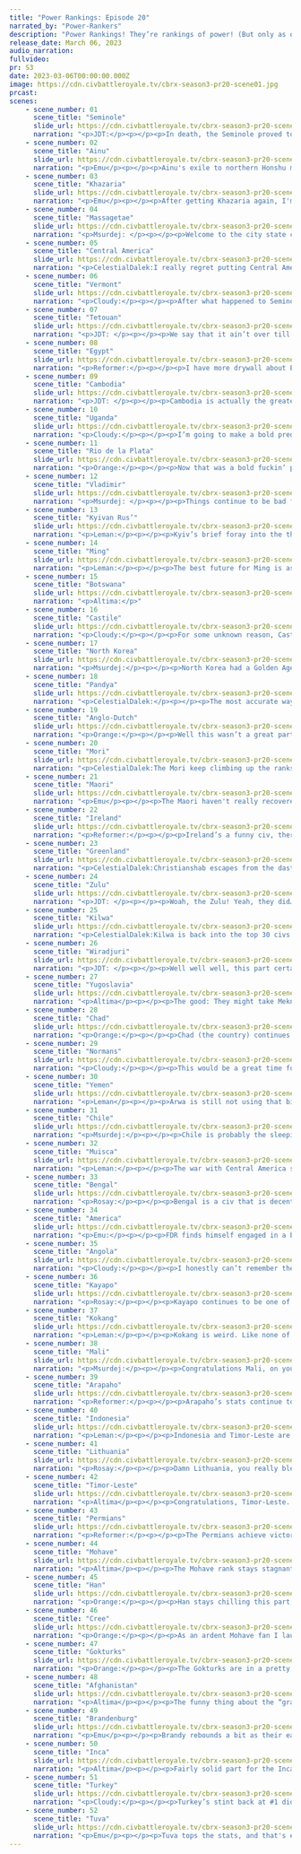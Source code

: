 ```yaml
---
title: "Power Rankings: Episode 20"
narrated_by: "Power-Rankers"
description: "Power Rankings! They’re rankings of power! (But only as of the instant of the end of the previous episode, as these are not meant to be future predictions!) Power Rankings!"
release_date: March 06, 2023
audio_narration:
fullvideo:
pr: S3
date: 2023-03-06T00:00:00.000Z
image: https://cdn.civbattleroyale.tv/cbrx-season3-pr20-scene01.jpg
prcast:
scenes:
    - scene_number: 01
      scene_title: "Seminole"
      slide_url: https://cdn.civbattleroyale.tv/cbrx-season3-pr20-scene01.jpg
      narration: "<p>JDT:</p><p></p><p>In death, the Seminole proved to be more entertaining than they ever were or would have been in life. With their dying breaths, the shamans of the crocoboys cursed the lands of the Everglades, gripping the US with an untimely curse, and Micanopy’s death has caused a mass uprising across large swathes of the US’s tropical regions. The Seminole weren’t expected to be a big power in any means. However, even said expectation was tempered when the USA decided to larp and seized Apopka within the first 5 parts. From then on, the Seminole bided their time in their reservation in the Everglades, watching the world go by and becoming a contender for most boring civ. With their death, and their last gasp suffocating the USA however, I can say this - Micanopy, you have firmly fought out from the ranks of the most boring with the final uprising. If this harkens the fall from grace of the USA, then how fitting would it be that it comes from one of the tribes that were sturdiest against them in real life. F. </p>"
    - scene_number: 02
      scene_title: "Ainu"
      slide_url: https://cdn.civbattleroyale.tv/cbrx-season3-pr20-scene02.jpg
      narration: "<p>Emu</p><p></p><p>Ainu's exile to northern Honshu may be just about at its end, as their southern neighbors who decided they didn't want to settle the region for so long decide they actually do want it very much and are willing to straight up murder Shakushain for it. There's not really much at all to say about Ainu, they lived up to everyone's expectations pretty much exactly. There was no way they weren't going to end up severely boxed in.</p>"
    - scene_number: 03
      scene_title: "Khazaria"
      slide_url: https://cdn.civbattleroyale.tv/cbrx-season3-pr20-scene03.jpg
      narration: "<p>Emu</p><p></p><p>After getting Khazaria again, I'm beginning to think Bulan and I are trapped in the same hell. Bulan gained a city-state friend in Tomyris this week, but I'm not really sure how much that will help them in a practical sense. I gained the motivation to finish editing some video that had been sitting on my hard drive for a few months this week, but I'm not sure how much that will help me in a practical sense. Bulan has a trireme, though, and I don't, so I think he's winning this one so far.</p>"
    - scene_number: 04
      scene_title: "Massagetae"
      slide_url: https://cdn.civbattleroyale.tv/cbrx-season3-pr20-scene04.jpg
      narration: "<p>Msurdej: </p><p></p><p>Welcome to the city state club Tomyris. After your double dealt beatdown brought to you by Tuva and the Permians, you now only have the city of Asir to their name. This means you’ll probably die either to Afghanistan or Turkey. So enjoy the last bits of life you have, you won’t have them for long.</p>"
    - scene_number: 05
      scene_title: "Central America"
      slide_url: https://cdn.civbattleroyale.tv/cbrx-season3-pr20-scene05.jpg
      narration: "<p>CelestialDalek:I really regret putting Central America in 10th in part 0. Let’s look on the bright side: they have their capital. Somehow. They have good tech for a rump state, a dead army, a dead navy, and a graveyard of dead dreams. They will die soon. But Morazon has ensured that their death will not be today, because the power rankings release on Mondays and episodes on Tuesdays.</p>"
    - scene_number: 06
      scene_title: "Vermont"
      slide_url: https://cdn.civbattleroyale.tv/cbrx-season3-pr20-scene06.jpg
      narration: "<p>Cloudy:</p><p></p><p>After what happened to Seminole,Vermont had better believe that they’re next.</p>"
    - scene_number: 07
      scene_title: "Tetouan"
      slide_url: https://cdn.civbattleroyale.tv/cbrx-season3-pr20-scene07.jpg
      narration: "<p>JDT: </p><p></p><p>We say that it ain’t over till the fat lady sings. Unfortunately for the Tetouan, the fat lady is singing rather hard right about now. Sayyida has lost her home base, and is now confined to a meager territory around the city of Sale. Surrounded completely by the Malians, Normans and Castillians, two of which could crush her in a dime, it's looking rather grim for our favourite female pirate. </p>"
    - scene_number: 08
      scene_title: "Egypt"
      slide_url: https://cdn.civbattleroyale.tv/cbrx-season3-pr20-scene08.jpg
      narration: "<p>Reformer:</p><p></p><p>I have more drywall about Egypt than I- Fuck, I did it again!</p>"
    - scene_number: 09
      scene_title: "Cambodia"
      slide_url: https://cdn.civbattleroyale.tv/cbrx-season3-pr20-scene09.jpg
      narration: "<p>JDT: </p><p></p><p>Cambodia is actually the greatest civ in the game. Wanna know why? Because they’re an exercise in describing increasingly creative ways of saying “this civ did nothing.” Take this writeup for example. I could give a very simple, “this civ did nothing and went up 2 ranks because 2 previously better civs are getting bodied,” but no, I am not doing that! I like to pad out and describe, and look, I did a quasi-meta analysis of the PRs while still accurately describing Cambodia’s position! Truly incredible! Best civ, 10/10, would have them again! </p>"
    - scene_number: 10
      scene_title: "Uganda"
      slide_url: https://cdn.civbattleroyale.tv/cbrx-season3-pr20-scene10.jpg
      narration: "<p>Cloudy:</p><p></p><p>I’m going to make a bold prediction: Uganda survives until total war. You heard it here first.</p>"
    - scene_number: 11
      scene_title: "Rio de la Plata"
      slide_url: https://cdn.civbattleroyale.tv/cbrx-season3-pr20-scene11.jpg
      narration: "<p>Orange:</p><p></p><p>Now that was a bold fuckin’ play wasn’t it Jose? To be fair it was probably the best play, seeing if they could attack the Incas while their army is off in the Pacific. Too bad Jose forgot that the Incas have a lot of production ready to push those waves back. Maybe if they focused down one city they could’ve done something, but it seems RDLP is just going to keep slipping further down. </p>"
    - scene_number: 12
      scene_title: "Vladimir"
      slide_url: https://cdn.civbattleroyale.tv/cbrx-season3-pr20-scene12.jpg
      narration: "<p>Msurdej: </p><p></p><p>Things continue to be bad for Vlad, but not as bad as you think. Sure, they keep losing cities to Lithuania, but the cities they’ve lost are mostly Siberian exclaves. The core remains strong, and continues to weather the assault while Lithuania is running lower and lower on troops. Can Vsevolod hold out long enough and secure his country’s (nominal) safety?</p>"
    - scene_number: 13
      scene_title: "Kyivan Rus’"
      slide_url: https://cdn.civbattleroyale.tv/cbrx-season3-pr20-scene13.jpg
      narration: "<p>Leman:</p><p></p><p>Kyiv’s brief foray into the thirties is over for now. Let’s see if enough other civs die for them to make it back there.</p>"
    - scene_number: 14
      scene_title: "Ming"
      slide_url: https://cdn.civbattleroyale.tv/cbrx-season3-pr20-scene14.jpg
      narration: "<p>Leman:</p><p></p><p>The best future for Ming is as a stepping stone on the Mori redemption arc.</p>"
    - scene_number: 15
      scene_title: "Botswana"
      slide_url: https://cdn.civbattleroyale.tv/cbrx-season3-pr20-scene15.jpg
      narration: "<p>Altima:</p>"
    - scene_number: 16
      scene_title: "Castile"
      slide_url: https://cdn.civbattleroyale.tv/cbrx-season3-pr20-scene16.jpg
      narration: "<p>Cloudy:</p><p></p><p>For some unknown reason, Castile holds steady despite facing a potentially disastrous Malian invasion. Maybe we’re just waiting to see if it’s actually as bad as it looks. But personally, I think they deserve a drop, because they’re all but certain to lose Burgos, even if the war stalls out after that. And when you only have four cities,* losing one of them is... kind of a big deal.</p><p></p><p>*Oviedo, a depopulated husk, barely counts. On the plus side though, if this new war prompts Isabella to make peace with Michael Collins, then they might actually keep it.</p>"
    - scene_number: 17
      scene_title: "North Korea"
      slide_url: https://cdn.civbattleroyale.tv/cbrx-season3-pr20-scene17.jpg
      narration: "<p>Msurdej:</p><p></p><p>North Korea had a Golden Age in this episode. Yay for them.</p>"
    - scene_number: 18
      scene_title: "Pandya"
      slide_url: https://cdn.civbattleroyale.tv/cbrx-season3-pr20-scene18.jpg
      narration: "<p>CelestialDalek:</p><p></p><p>The most accurate way to describe Pandya is probably “India’s toenail”. With little land, hopelessly outclassed military, and bad stats, there’s little hope left for the two fish on their icon to wreak havoc upon the world. It’s just a waiting game to see who will muster the effort to kill them.</p>"
    - scene_number: 19
      scene_title: "Anglo-Dutch"
      slide_url: https://cdn.civbattleroyale.tv/cbrx-season3-pr20-scene19.jpg
      narration: "<p>Orange:</p><p></p><p>Well this wasn’t a great part for William, gotta say. Though to be fair, what is a good part for the A-D? Is it just when they don’t get attacked? Or do they have to conquer something for it to be a good part? Maybe they’ll win a religious victory or something, honestly good on them for doing well in that department at least. </p>"
    - scene_number: 20
      scene_title: "Mori"
      slide_url: https://cdn.civbattleroyale.tv/cbrx-season3-pr20-scene20.jpg
      narration: "<p>CelestialDalek:The Mori keep climbing up the ranks by not being as awful as some of the other civs. They now have a good chance to take down the Ainu, assuming that they don’t peace out after screwing an easy invasion up. Civs have done much dumber, and the Ainu will be there for a while unless the Gokturks get to them. Is Mori good, though? No. They’re still far behind everyone else, even though they have tried to catch up. </p>"
    - scene_number: 21
      scene_title: "Maori"
      slide_url: https://cdn.civbattleroyale.tv/cbrx-season3-pr20-scene21.jpg
      narration: "<p>Emu</p><p></p><p>The Maori haven't really recovered after giving away that city on their home island, and I wouldn't really expect them to in the future either. I had high hopes for them, but by now it's very apparent they're far from the legendary performance of their mk2 predecessors, or even X1's New Zealand. I suppose a weak Oceania had to happen eventually.</p>"
    - scene_number: 22
      scene_title: "Ireland"
      slide_url: https://cdn.civbattleroyale.tv/cbrx-season3-pr20-scene22.jpg
      narration: "<p>Reformer:</p><p></p><p>Ireland’s a funny civ, there’s a lot going on but not much to talk about. They’re still fighting Castile, yes. Oviedo must be REALLY valuable considering how much the two are willing to sacrifice for it. In the meantime, America and Greenland, former foes, unite forces to beat up Ireland from the other end. A true spitroast. If only Greenland didn’t almost immediately peace out, and America sent more than 6 units over. At this rate the American war is gonna be a net positive, not that it matters much when everyone hates your guts anyway. Poor Michael.</p>"
    - scene_number: 23
      scene_title: "Greenland"
      slide_url: https://cdn.civbattleroyale.tv/cbrx-season3-pr20-scene23.jpg
      narration: "<p>CelestialDalek:Christianshab escapes from the dastardly clutches of Ireland’s military. Greenland does not deserve to get away with this. I had high hopes for them, but maybe they’ll do what they did in the test runs and take over Brandenburg. All they need to do is build up a tech lead over Ireland, conquer Ireland, take down the Anglo-Dutch, hold off Brandenburg in a land war briefly, take their island holdings, blitz through Castile, and then they might be a few ranks below Brandenburg. Greenland sweep!</p>"
    - scene_number: 24
      scene_title: "Zulu"
      slide_url: https://cdn.civbattleroyale.tv/cbrx-season3-pr20-scene24.jpg
      narration: "<p>JDT: </p><p></p><p>Woah, the Zulu! Yeah, they did… nothing… and… why am I feeling so sleepy…</p>"
    - scene_number: 25
      scene_title: "Kilwa"
      slide_url: https://cdn.civbattleroyale.tv/cbrx-season3-pr20-scene25.jpg
      narration: "<p>CelestialDalek:Kilwa is back into the top 30 civs! It’s time for a Kilwa sweep! They’re above the Zulu now! Could they wage war on anyone? Beats me! We didn’t see them all part because they aren’t doing anything! This just means they are building up to take over Brandenburg with their navy and then have Kayapo cede all their cities to them in a peace deal. Naysayers will be thrown over a Kilwan ship of their choosing.</p>"
    - scene_number: 26
      scene_title: "Wiradjuri"
      slide_url: https://cdn.civbattleroyale.tv/cbrx-season3-pr20-scene26.jpg
      narration: "<p>JDT: </p><p></p><p>Well well well, this part certainly was not a good one for the Wiradjuri. After rising up the ranks with the subjugation of the Maori, it all comes crashing down as the Timorese and Incans come pounding on their empire. Most of the pacific isles and the entirety of Papua have fallen to the two, split perfectly down the middle, and both nations retain statistically significant military forces by their doorstep. Their army is shot, and while the rest of their stats remain very strong, we simply don’t know if they are “strong enough to take on two great powers at once,” level strong. And yes, they now have a proper intrusion into their own turf in the form of Timorese North Australia. Prepare for some more bashing courtesy of the Inca, before a peace deal and some major licking of wounds. </p>"
    - scene_number: 27
      scene_title: "Yugoslavia"
      slide_url: https://cdn.civbattleroyale.tv/cbrx-season3-pr20-scene27.jpg
      narration: "<p>Altima</p><p></p><p>The good: They might take Meknes by sea, one boat at a time. They went up a rank, probably mostly from the statistical noise of other’s failures.</p><p></p><p>The mixed: They might breach the Anglo-Dutch, but probably not. They’re definitely losing those African holdings, but to be fair, they didn’t really matter much anyway.</p><p></p><p>The bad: Their stats are sliding. Nothing irreparable in theory, but not a great sign when you’re already losing turf on one front and stagnating against a weaker foe.</p>"
    - scene_number: 28
      scene_title: "Chad"
      slide_url: https://cdn.civbattleroyale.tv/cbrx-season3-pr20-scene28.jpg
      narration: "<p>Orange:</p><p></p><p>Chad (the country) continues to do the Chad (the term used for people but said ironically) thing of getting caught up in a war they can hardly fight, just some light squabbles with the Normans. At least their stats are better than the rest of Africa (if you ignore Angola), though that’s not saying much… Maybe they can finally get around to killing Egypt soon, that’d be neat.</p>"
    - scene_number: 29
      scene_title: "Normans"
      slide_url: https://cdn.civbattleroyale.tv/cbrx-season3-pr20-scene29.jpg
      narration: "<p>Cloudy:</p><p></p><p>This would be a great time for the Normans to attack... well, anyone except Chad, really. They could easily finish off Tetouan or snag a couple cities from Mali, but for whatever reason, they aren’t. They have the fourth largest army in the world, most of which is boats, and they’re trying to invade a civ with which they only share land borders. Ridiculous.</p>"
    - scene_number: 30
      scene_title: "Yemen"
      slide_url: https://cdn.civbattleroyale.tv/cbrx-season3-pr20-scene30.jpg
      narration: "<p>Leman</p><p></p><p>Arwa is still not using that bigass army for anything and it's starting to be concerning. As other armies around Yemen grow, the one they have isn’t looking quite as impressive as it once was. The really spooky thing is Yemen’s weirdly low production, which is one lower than Greenland! That means that even in a war, Yemen won’t be able to sustain troop production against a powerful opponent like Turkey or Afghanistan. One of those two problems has to be fixed. Yemen either has to use its large army for some conquest or fix that production problem, and soon.</p>"
    - scene_number: 31
      scene_title: "Chile"
      slide_url: https://cdn.civbattleroyale.tv/cbrx-season3-pr20-scene31.jpg
      narration: "<p>Msurdej:</p><p></p><p>Chile is probably the sleepiest of the South American at the moment. While Inca, RDLP, and Muisca are all at war, and Kayapo are busy building, Chile is living up to its namesake and chilling. While biding their time may seem silly, if Allende can strike when Rio De La Plata has exhausted its army, they might be able to sweep their enemy’s holdings.</p>"
    - scene_number: 32
      scene_title: "Muisca"
      slide_url: https://cdn.civbattleroyale.tv/cbrx-season3-pr20-scene32.jpg
      narration: "<p>Leman:</p><p></p><p>The war with Central America seems to be tipping decisively into Muisca’s favor. Central America is down to two measly cities (thanks to Muisca) and Guatemala City is flipping. It’s only a matter of time before Muisca makes its first elimination of the game and gets to start contesting America for Caribbean dominance!</p><p></p><p>Just kidding. Muisca peaced out at the last minute. lol </p>"
    - scene_number: 33
      scene_title: "Bengal"
      slide_url: https://cdn.civbattleroyale.tv/cbrx-season3-pr20-scene33.jpg
      narration: "<p>Rosay:</p><p></p><p>Bengal is a civ that is decent on its own, pretty mediocre when compared to its competition. Like don't get me wrong they're perfectly fine but when compared to an established Afghanistan and an emerging Timor Leste and Indonesia, Bengal is looking a little lacking. That's not to say that their situation isn't completely unsalvageable by any means, just that they're really going to need to get strategic so I'm going to spitball a few ideas and see if Bengal goes with any of them. </p><p></p><p>Idea number 1: Take Pandya, just brute force a rump out of the game, would definitely make the PRs lives easier </p><p></p><p>Idea number 2: Work on Kokang, play incrementally against Kokang, Bengal does have a slight military advantage so the could chip away a city at a time </p><p></p><p>Idea number 3: Invade Madagascar, look Africa is really weak this game so if Bengal shows up in there with a successful invasion they take the area by default</p>"
    - scene_number: 34
      scene_title: "America"
      slide_url: https://cdn.civbattleroyale.tv/cbrx-season3-pr20-scene34.jpg
      narration: "<p>Emu:</p><p></p><p>FDR finds himself engaged in a battle for Philly, and he takes out his anger at the fact that his supply lines don't reach by taking Cuscowilla. This unites the American core with its Caribbean possessions. Manifest Destiny still looks very achievable, but the window isn't looking very big now. America is probably the weakest contender for North America at the moment, but they are still a contender. It really says a lot about the continent that they have four top 20 civs at this stage in the game.</p>"
    - scene_number: 35
      scene_title: "Angola"
      slide_url: https://cdn.civbattleroyale.tv/cbrx-season3-pr20-scene35.jpg
      narration: "<p>Cloudy:</p><p></p><p>I honestly can’t remember the last time Angola did something. Can you?</p>"
    - scene_number: 36
      scene_title: "Kayapo"
      slide_url: https://cdn.civbattleroyale.tv/cbrx-season3-pr20-scene36.jpg
      narration: "<p>Rosay:</p><p></p><p>Kayapo continues to be one of if not the goofiest civ this run as they seem to have forgotten that they are in a domination only game, yet are (debatably) the 2nd best civ in South America due to tech advantage alone. Despite Turkey closing that gap, Kayapo's raw technological prowess (and to a lesser extent, their high production) simply cannot be ignored, and unlike some civs, Kayapo has terrain to protect them. There is actually a new opportunity that is arising however in the form of Rio de La Plata's last stand against the Inca. The Incan cities of Machu and Sao Salvador are currently under attack by a desperate Rio de La Plata, and this could actually be a huge opportunity for Kayapo. Rio de La Plata is probably going to take at least Machu with heavy losses, and that might result in just enough of a warmonger penalty for Kayapo to declare war on Rio and take Machu for themselves, followed by the entirety of Rio De La Plata. There is actual precedent for this too with Brazil, and Kayapo's troops are already in position so this might actually happen.</p>"
    - scene_number: 37
      scene_title: "Kokang"
      slide_url: https://cdn.civbattleroyale.tv/cbrx-season3-pr20-scene37.jpg
      narration: "<p>Leman:</p><p></p><p>Kokang is weird. Like none of their stats are bad but none of them are incredible either? They’ve got a bunch of really strong neighbors, few expansion opportunities, and seem to have a lot of vulnerable cities (see the recent war with Indonesia). That being said, their science is top ten, they have an above average number of cities, and a top fifteenish army and production. Putting all that together, I never really know where to rank them. I know its somewhere in the teens but I waffle on exactly where. I hope they have a nice, decisive war with Han or someone so I can know the answer to this question finally, but until then, I guess 16th is good for now.</p>"
    - scene_number: 38
      scene_title: "Mali"
      slide_url: https://cdn.civbattleroyale.tv/cbrx-season3-pr20-scene38.jpg
      narration: "<p>Msurdej:</p><p></p><p>Congratulations Mali, on your first capital of the game. With the capture of Tetouan, and their subsequent capitulation, Mali has proven themselves to be capable warriors. And they show no signs of stopping, hoping to conquer Castile and control the entrance to the Mediterranean. While it seems like they have the clear advantage in military and production, it remains to be seen whether Sundiata will be able to bring his force to bear.</p>"
    - scene_number: 39
      scene_title: "Arapaho"
      slide_url: https://cdn.civbattleroyale.tv/cbrx-season3-pr20-scene39.jpg
      narration: "<p>Reformer:</p><p></p><p>Arapaho’s stats continue to fall while their neighbors all continue to fight wars, whether offensive or defensive. Normally when a civ of this size is turtling, you’d expect their stats comparatively to improve. Arapaho is managing to be both horribly inactive while failing to keep up. It’d make me sad if I hadn’t disliked the civ from the get-go. Anyway, for opportunities…I’d probably go for Cree, but even that’d probably be a defeat despite Cree already fighting two great powers. </p>"
    - scene_number: 40
      scene_title: "Indonesia"
      slide_url: https://cdn.civbattleroyale.tv/cbrx-season3-pr20-scene40.jpg
      narration: "<p>Leman:</p><p></p><p>Indonesia and Timor-Leste are still our rising stars from Oceania. While Timor-Leste has better science and production, Indonesia has a few more cities and a much bigger military, and is no slouch in its other stats either. We’re a little disappointed that Indonesia didn’t capture Muse a part ago, and then didn’t really do much this part, but as long as the stats keep up with their powerful neighbors, Indonesia is in a really good spot.</p>"
    - scene_number: 41
      scene_title: "Lithuania"
      slide_url: https://cdn.civbattleroyale.tv/cbrx-season3-pr20-scene41.jpg
      narration: "<p>Rosay:</p><p></p><p>Damn Lithuania, you really blew it. Lithuania's rank drops to the lowest point since part 1, after failing horrendously in taking anything off of Vladimir, the Permians have stepped in and have actually managed to swipe a few cities. Hell even Tuva got a piece of the action this part taking a free city in northern siberia. Now Lithuania's military has been horribly gutted and vultures like the Kyivan Rus or actual present dangers like Brandenburg could cause serious damage to the Lithuanian core. If I had to name one thing that went right for Lithuania this part it's that they made some progress on T'ver, that's it.</p>"
    - scene_number: 42
      scene_title: "Timor-Leste"
      slide_url: https://cdn.civbattleroyale.tv/cbrx-season3-pr20-scene42.jpg
      narration: "<p>Altima</p><p></p><p>Congratulations, Timor-Leste. You have successfully done what no other Civ in your region has done this early on, and breached into Superfortress Australia, and held your gains in actual combat. Next question; what now? Can you carpet up the beachhead in advance of future conflict with Wiradjuri, who will surely want to take the north once their current hellfight with the Inca ends? Will you take the fight on the seas to Indonesia, to halt the growth of a potential future rival in the bud? Maybe the Inca? Either way, it is time to build up. You’ve little time to savor your four point swing, there’s too much still to do.</p>"
    - scene_number: 43
      scene_title: "Permians"
      slide_url: https://cdn.civbattleroyale.tv/cbrx-season3-pr20-scene43.jpg
      narration: "<p>Reformer:</p><p></p><p>The Permians achieve victories on all fronts, first reducing Massagetae to a city-state on the Caspian, then taking two Lithuanian cities. And seeing as their stats are on the rise as well, raising them back to the top 10 for the first time since Part 9 seems apt. They had their struggles, and they’ve come out stronger, but the struggle is far from over. Tuva, a #1 candidate, still stands to the east. Lithuania, one of the strongest civs on the cylinder since the dawn of time, is attempting to breach through Vladimir to properly border Perm. And, of course, with Massagetae gone, Afghanistan is a neighbor to the south now. The time of weak neighbors is over, and the next war for Perm must be a war against a fellow top 10 civ…and I don’t like their odds against any option. We’ll have to wait and see.</p>"
    - scene_number: 44
      scene_title: "Mohave"
      slide_url: https://cdn.civbattleroyale.tv/cbrx-season3-pr20-scene44.jpg
      narration: "<p>Altima</p><p></p><p>The Mohave rank stays stagnant into their war against the Cree. While they’ve taken some early clay, the rough terrain stands to seriously impede their further moves even with two other relevant powers fighting alongside them, and Wabasca as a city is just not worth a rank alone.  If they can push out past the myriad mountains in the coming part, we’ll have more to say, but for now, the war is too young.</p>"
    - scene_number: 45
      scene_title: "Han"
      slide_url: https://cdn.civbattleroyale.tv/cbrx-season3-pr20-scene45.jpg
      narration: "<p>Orange:</p><p></p><p>Han stays chilling this part, just consolidating and growing their recent conquests. They are pretty safe to attack despite the other powers on their borders, they’ve shown enough of that in wars already, so it seems their best bet right now is to try and move into Korea and Japan. Either way though, they are the happiest civ so they are clearly doing something right and I shouldn’t tell them what to do. :)</p>"
    - scene_number: 46
      scene_title: "Cree"
      slide_url: https://cdn.civbattleroyale.tv/cbrx-season3-pr20-scene46.jpg
      narration: "<p>Orange:</p><p></p><p>As an ardent Mohave fan I laugh as Poundmaker tumbles out of their second place standing. Though I must note that they still do have insane production and don’t have the happiness issues Mohave is struggling with (Altima didn’t say but they are at -13 rn). However, that unhappiness in their attacker isn’t going to change the fact that they have 10k more troops and are gaining a further lead in tech. Will they manage to build troops fast enough to beat back the stronger horde?</p>"
    - scene_number: 47
      scene_title: "Gokturks"
      slide_url: https://cdn.civbattleroyale.tv/cbrx-season3-pr20-scene47.jpg
      narration: "<p>Orange:</p><p></p><p>The Gokturks are in a pretty prime position at this point, they are quickly consolidating the Bering Strait and are working on attacking the Cree now. Only thing that is an issue really is their tech, 8 below Poundmaker, which is pretty significant at this point in the game. But for now, they do have the production and men to keep fighting as much as they need to, and it seems the only thing that’s going to stop them now is a joint Tuva-Han attack from behind.</p>"
    - scene_number: 48
      scene_title: "Afghanistan"
      slide_url: https://cdn.civbattleroyale.tv/cbrx-season3-pr20-scene48.jpg
      narration: "<p>Altima</p><p></p><p>The funny thing about the “graveyard of Empires” bit is that the factors that go into that nickname also make it kinda ass to push out of, as can be seen by their failure to breach the weaker Kokang because of all these mountains and hills. They’re still a strong civ, but what they can do with that strength remains to be seen.</p>"
    - scene_number: 49
      scene_title: "Brandenburg"
      slide_url: https://cdn.civbattleroyale.tv/cbrx-season3-pr20-scene49.jpg
      narration: "<p>Emu</p><p></p><p>Brandy rebounds a bit as their eastern neighbor falters in their fight to make their way to the Urals. Europe is strange this game—there are plenty of civs I could identify as powerhouses (powerhice?), but none of them are really doing much of anything. Nonetheless, I have to recognize Fred-Willy as the leader in the fight for Europe. It remains to be seen whether they'll ever actually conquer Europe, but I don't think any other power indigenous to the continent will ever have it in them to pierce into the heart of our German frontrunner.</p>"
    - scene_number: 50
      scene_title: "Inca"
      slide_url: https://cdn.civbattleroyale.tv/cbrx-season3-pr20-scene50.jpg
      narration: "<p>Altima</p><p></p><p>Fairly solid part for the Inca. They’ve taken a large swathe of Wiradjuran island holdings, and now stand within sight of Australia proper, though an actual assault on the continent is probably out of the cards for now. Still, there are some issues on the docket; the last-ditch Rio assault on Machu actually stands more of a chance than it has any right to, and the Kayapo continue to be a scary question mark standing right on their border. Rio probably won’t breach Machu, and Kayapo will probably stay sleepy and under-armed, but these are still factors to consider. The world’s Inca’s oyster, but we’ll have to see what they make of it; how much more Wiradjuri clay they can make off with, and if they can hold their isolated holdings on the Rio border.</p>"
    - scene_number: 51
      scene_title: "Turkey"
      slide_url: https://cdn.civbattleroyale.tv/cbrx-season3-pr20-scene51.jpg
      narration: "<p>Cloudy:</p><p></p><p>Turkey’s stint back at #1 didn’t last long, but we did decided to keep them in #2, given their extremely strong science—now only two beakers behind the Kayapo—and their well-rounded stats in other areas. That said, this episode marked the first time Yemen had more troops than Turkey, which is a warning sign, given that Yemen has already had a large army on Turkey’s sudden border for some time. If Arwa al-Sulayhi were to attack soon—and the relative army sizes increase the probability that she will do so—then Turkey could be in trouble.</p>"
    - scene_number: 52
      scene_title: "Tuva"
      slide_url: https://cdn.civbattleroyale.tv/cbrx-season3-pr20-scene52.jpg
      narration: "<p>Emu</p><p></p><p>Tuva tops the stats, and that's enough to catapult them from bronze to gold this part. The stability of this position is by no means ensured though, there's been a lot of discussion over the past month over how no one really deserves 1st. None of the current frontrunners have really wowed the rankers in a way that makes us say ”You. You will be the one with all the figgy pudding.” So here Tuva stands, first place in the way Siberian civs usually end up there for a while, its armies waiting to either do something or be rendered obsolete by some upstart to the south or west. Best of luck to you, Donduk Kuular.</p>"
---
```

